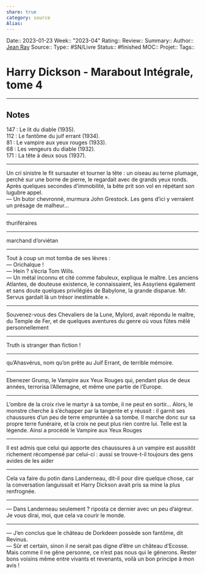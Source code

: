 ```yaml
---
share: true 
category: source
Alias:
---
```

Date:: 2023-01-23
Week:: "2023-04"
Rating::
Review:: 
Summary:: 
Author:: [Jean Ray](Jean%20Ray.md)
Source:: 
Type:: #SN/Livre 
Status:: #finished 
MOC::
Projet:: 
Tags:: 

# Harry Dickson - Marabout Intégrale, tome 4


***

## Notes

147 : Le lit du diable (1935).  
112 : Le fantôme du juif errant (1934).  
81 : Le vampire aux yeux rouges (1933).  
68 : Les vengeurs du diable (1932).  
171 : La tête à deux sous (1937).  
  
*****  
  
Un cri sinistre le fit sursauter et tourner la tête : un oiseau au terne plumage, perché sur une borne de pierre, le regardait avec de grands yeux ronds.  
Après quelques secondes d’immobilité, la bête prit son vol en répétant son lugubre appel.  
— Un butor chevronné, murmura John Grestock. Les gens d’ici y verraient un présage de malheur…  
  
*****  
  
thuriféraires  
  
*****  
  
marchand d’orviétan  
  
*****  
  
Tout à coup un mot tomba de ses lèvres :  
— Orichalque !  
— Hein ? s’écria Tom Wills.  
— Un métal inconnu et cité comme fabuleux, expliqua le maître. Les anciens Atlantes, de douteuse existence, le connaissaient, les Assyriens également et sans doute quelques privilégiés de Babylone, la grande disparue. Mr. Servus gardait là un trésor inestimable ».  
  
*****  
  
Souvenez-vous des Chevaliers de la Lune, Mylord, avait répondu le maître, du Temple de Fer, et de quelques aventures du genre où vous fûtes mêlé personnellement  
  
*****  
  
Truth is stranger than fiction !  
  
*****  
  
qu’Ahasvérus, nom qu’on prête au Juif Errant, de terrible mémoire.  
  
*****  
  
Ebenezer Grump, le Vampire aux Yeux Rouges qui, pendant plus de deux années, terrorisa l’Allemagne, et même une partie de l’Europe.  
  
*****  
  
L’ombre de la croix rive le martyr à sa tombe, il ne peut en sortir… Alors, le monstre cherche à s’échapper par la tangente et y réussit : il garnit ses chaussures d’un peu de terre empruntée à sa tombe. Il marche donc sur sa propre terre funéraire, et la croix ne peut plus rien contre lui. Telle est la légende. Ainsi a procédé le Vampire aux Yeux Rouges  
  
*****  
  
Il est admis que celui qui apporte des chaussures à un vampire est aussitôt richement récompensé par celui-ci : aussi se trouve-t-il toujours des gens avides de les aider  
  
*****  
  
Cela va faire du potin dans Landerneau, dit-il pour dire quelque chose, car la conversation languissait et Harry Dickson avait pris sa mine la plus renfrognée.  
  
*****  
  
— Dans Landerneau seulement ? riposta ce dernier avec un peu d’aigreur. Je vous dirai, moi, que cela va courir le monde.  
  
*****  
  
— J’en conclus que le château de Dorkdeen possède son fantôme, dit Revinus.  
— Sûr et certain, sinon il ne serait pas digne d’être un château d’Ecosse. Mais comme il ne gêne personne, ce n’est pas nous qui le gênerons. Rester bons voisins même entre vivants et revenants, voilà un bon principe à mon avis !